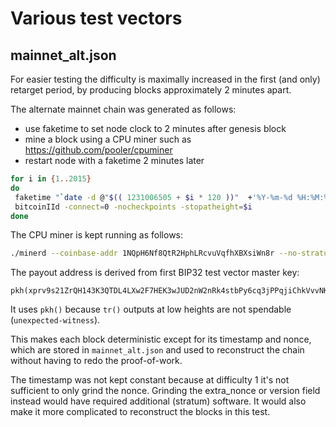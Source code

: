# Various test vectors

## mainnet_alt.json

For easier testing the difficulty is maximally increased in the first (and only)
retarget period, by producing blocks approximately 2 minutes apart.

The alternate mainnet chain was generated as follows:
- use faketime to set node clock to 2 minutes after genesis block
- mine a block using a CPU miner such as https://github.com/pooler/cpuminer
- restart node with a faketime 2 minutes later

```sh
for i in {1..2015}
do
 faketime "`date -d @"$(( 1231006505 + $i * 120 ))"  +'%Y-%m-%d %H:%M:%S'`" \
 bitcoinIId -connect=0 -nocheckpoints -stopatheight=$i
done
```

The CPU miner is kept running as follows:

```sh
./minerd --coinbase-addr 1NQpH6Nf8QtR2HphLRcvuVqfhXBXsiWn8r --no-stratum --algo sha256d --no-longpoll --scantime 3 --retry-pause 1
```

The payout address is derived from first BIP32 test vector master key:

```
pkh(xprv9s21ZrQH143K3QTDL4LXw2F7HEK3wJUD2nW2nRk4stbPy6cq3jPPqjiChkVvvNKmPGJxWUtg6LnF5kejMRNNU3TGtRBeJgk33yuGBxrMPHi/44h/0h/0h/<0;1>/*)#fkjtr0yn
```

It uses `pkh()` because `tr()` outputs at low heights are not spendable (`unexpected-witness`).

This makes each block deterministic except for its timestamp and nonce, which
are stored in `mainnet_alt.json` and used to reconstruct the chain without
having to redo the proof-of-work.

The timestamp was not kept constant because at difficulty 1 it's not sufficient
to only grind the nonce. Grinding the extra_nonce or version field instead
would have required additional (stratum) software. It would also make it more
complicated to reconstruct the blocks in this test.
